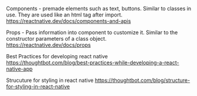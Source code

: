 Components - premade elements such as text, buttons. Similar to classes in use. They are used like an html tag after import.
https://reactnative.dev/docs/components-and-apis

Props - Pass information into component to customize it. Similar to the constructor parameters of a class object.
https://reactnative.dev/docs/props


Best Practices for developing react native
https://thoughtbot.com/blog/best-practices-while-developing-a-react-native-app

Strucuture for styling in react native
https://thoughtbot.com/blog/structure-for-styling-in-react-native